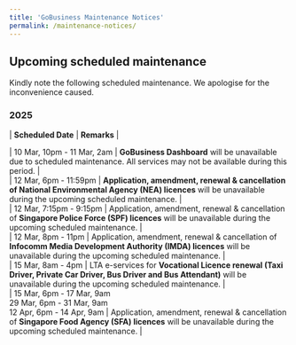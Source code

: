 ```yaml
---
title: 'GoBusiness Maintenance Notices'
permalink: /maintenance-notices/
---
```


## Upcoming scheduled maintenance

Kindly note the following scheduled maintenance. We apologise for the inconvenience caused. 


### 2025 

| **Scheduled Date** | **Remarks** |  


      
| 10 Mar, 10pm - 11 Mar, 2am | **GoBusiness Dashboard** will be unavailable due to scheduled maintenance. All services may not be available during this period. |     
| 12 Mar, 6pm - 11:59pm | **Application, amendment, renewal & cancellation of National Environmental Agency (NEA) licences** will be unavailable during the upcoming scheduled maintenance. |    
| 12 Mar, 7:15pm - 9:15pm | Application, amendment, renewal & cancellation of **Singapore Police Force (SPF) licences** will be unavailable during the upcoming scheduled maintenance. |     
| 12 Mar, 8pm - 11pm | Application, amendment, renewal & cancellation of **Infocomm Media Development Authority (IMDA) licences** will be unavailable during the upcoming scheduled maintenance. |        
| 15 Mar, 8am - 4pm | LTA e-services for **Vocational Licence renewal (Taxi Driver, Private Car Driver, Bus Driver and Bus Attendant)** will be unavailable during the upcoming scheduled maintenance. |    
| 15 Mar, 6pm - 17 Mar, 9am<br>29 Mar, 6pm - 31 Mar, 9am<br>12 Apr, 6pm - 14 Apr, 9am | Application, amendment, renewal & cancellation of **Singapore Food Agency (SFA) licences** will be unavailable during the upcoming scheduled maintenance. |     




<script src="/jquery/jquery.min.js"></script> <script src="/jquery/resize-tables.js"></script>
